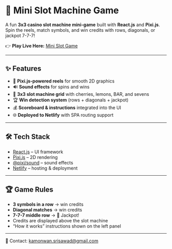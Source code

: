 # 🎰 Mini Slot Machine Game

A fun **3x3 casino slot machine mini-game** built with **React.js** and **Pixi.js**.  
Spin the reels, match symbols, and win credits with rows, diagonals, or jackpot 7-7-7!  

👉 **Play Live Here:** [Mini Slot Game](https://minislotgame.netlify.app/)

---

## ✨ Features
- 🎨 **Pixi.js-powered reels** for smooth 2D graphics
- 🔊 **Sound effects** for spins and wins
- 🎰 **3x3 slot machine grid** with cherries, lemons, BAR, and sevens
- 🏆 **Win detection system** (rows + diagonals + jackpot)
- 💰 **Scoreboard & instructions** integrated into the UI
- 🌐 **Deployed to Netlify** with SPA routing support

---

## 🛠️ Tech Stack
- [React.js](https://reactjs.org/) – UI framework
- [Pixi.js](https://pixijs.com/) – 2D rendering
- [@pixi/sound](https://www.npmjs.com/package/@pixi/sound) – sound effects
- [Netlify](https://www.netlify.com/) – hosting & deployment

---

## 🏆 Game Rules
- **3 symbols in a row** → win credits  
- **Diagonal matches** → win credits  
- **7-7-7 middle row** → 🎰 Jackpot!  
- Credits are displayed above the slot machine  
- “How it works” instructions shown on the left panel  

---

📧 Contact: kamonwan.srisawad@gmail.com
